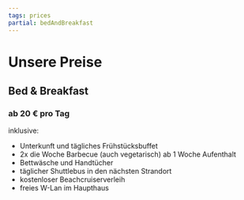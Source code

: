 ```yaml
---
tags: prices
partial: bedAndBreakfast
---
```


# Unsere Preise

## Bed & Breakfast

### ab 20 € pro Tag

<div class="h4">inklusive:</div>

* Unterkunft und tägliches Frühstücksbuffet
* 2x die Woche Barbecue (auch vegetarisch) ab 1 Woche Aufenthalt
* Bettwäsche und Handtücher
* täglicher Shuttlebus in den nächsten Strandort
* kostenloser Beachcruiserverleih
* freies W-Lan im Haupthaus
